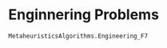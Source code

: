 # Enginnering Problems

<!-- ```@docs 
MetaheuristicsAlgorithms.F1
```

```@docs 
MetaheuristicsAlgorithms.F2
```

```@docs 
MetaheuristicsAlgorithms.F3
```

```@docs 
MetaheuristicsAlgorithms.F4
```

```@docs 
MetaheuristicsAlgorithms.F5
```

```@docs 
MetaheuristicsAlgorithms.F6
```-->

```@docs 
MetaheuristicsAlgorithms.Engineering_F7
```
<!--
```@docs 
MetaheuristicsAlgorithms.F8
```

```@docs
MetaheuristicsAlgorithms.F9
``` -->